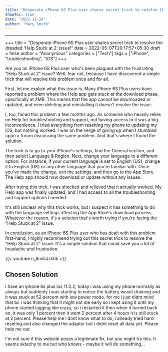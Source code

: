 ```yaml
---
title: "Desperate iPhone 6S Plus user shares secret trick to resolve the dreaded 'Help Stuck at 2' issue!"
ShowToc: true 
date: "2022-11-26"
author: "Mary Smith"
---
```

*****
+++
title = "Desperate iPhone 6S Plus user shares secret trick to resolve the dreaded 'Help Stuck at 2' issue!"
date = 2022-05-07T20:17:57+05:30
draft = false
author = "Anonymous"
categories = ["Tech"]
tags = ["iPhone", "troubleshooting", "iOS"]
+++

Are you an iPhone 6S Plus user who's been plagued with the frustrating "Help Stuck at 2" issue? Well, fear not, because I have discovered a simple trick that will resolve this problem once and for all.

First, let me explain what this issue is. Many iPhone 6S Plus users have reported a problem where the Help app gets stuck at the download phase, specifically at 2MB. This means that the app cannot be downloaded or updated, and even deleting and reinstalling it doesn't resolve the issue.

I, too, faced this problem a few months ago. As someone who heavily relies on Help for troubleshooting and support, not having access to it was a big inconvenience. I tried everything from resetting my phone to updating my iOS, but nothing worked. I was on the verge of giving up when I stumbled upon a forum discussing the same problem. And that's where I found the solution.

The trick is to go to your iPhone's settings, find the General section, and then select Language & Region. Next, change your language to a different option. For instance, if your current language is set to English (US), change it to English (UK) or any other language that you're familiar with. Once you've made the change, exit the settings, and then go to the App Store. The Help app should now download or update without any issues.

After trying this trick, I was shocked and relieved that it actually worked. My Help app was finally updated, and I had access to all the troubleshooting and support options I needed.

It's still unclear why this trick works, but I suspect it has something to do with the language settings affecting the App Store's download process. Whatever the reason, it's a solution that's worth trying if you're facing the "Help Stuck at 2" issue.

In conclusion, as an iPhone 6S Plus user who has dealt with this problem first-hand, I highly recommend trying out this secret trick to resolve the "Help Stuck at 2" issue. It's a simple solution that could save you a lot of headache and frustration.

{{< youtube n_8mi5Jzk0k >}} 



## Chosen Solution
 I have an iphone 6s plus ios 11.2.2, today i was using my phone normally as always but suddenly i was starting to notice the battery wasnt draining and it was stuck at 52 percent with low power mode, for me i just didnt mind that bc i was thinking that it might not die early so i kept using it until my phone started lagging like crazy, so i restarted it then when it turned back on, it was only 1 percent then it went 2 percent after 4 hours it is still stuck at 2 percent. Please help me i dont know what to do, i already tried hard reseting and also changed the adaptor but i didnt reset all data yet. Please help me out

 I'm not sure if this website poses a legitimate fix, but you might try this. It seems sktechy to me but who knows - maybe it will do something...




